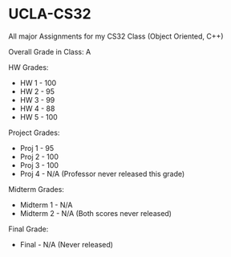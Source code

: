 # UCLA-CS32
All major Assignments for my CS32 Class (Object Oriented, C++)

Overall Grade in Class: A

HW Grades:
  - HW 1 - 100
  - HW 2 - 95
  - HW 3 - 99
  - HW 4 - 88
  - HW 5 - 100
  
Project Grades:
  - Proj 1 - 95
  - Proj 2 - 100
  - Proj 3 - 100
  - Proj 4 - N/A (Professor never released this grade)
  
Midterm Grades:
  - Midterm 1 - N/A
  - Midterm 2 - N/A
  (Both scores never released)
  
Final Grade:
  - Final - N/A
  (Never released)
